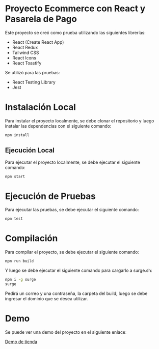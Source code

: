 # Proyecto Ecommerce con React y Pasarela de Pago

Este proyecto se creó como prueba utilizando las siguientes librerías:

- React (Create React App)
- React Redux
- Tailwind CSS
- React Icons
- React Toastify

Se utilizó para las pruebas:

- React Testing Library
- Jest

# Instalación Local

Para instalar el proyecto localmente, se debe clonar el repositorio y luego instalar las dependencias con el siguiente comando:

```bash
npm install
```

## Ejecución Local

Para ejecutar el proyecto localmente, se debe ejecutar el siguiente comando:

```bash
npm start
```

# Ejecución de Pruebas

Para ejecutar las pruebas, se debe ejecutar el siguiente comando:

```bash
npm test
```

# Compilación

Para compilar el proyecto, se debe ejecutar el siguiente comando:

```bash
npm run build
```

Y luego se debe ejecutar el siguiente comando para cargarlo a surge.sh:

```bash
npm i -g surge
surge
```
Pedirá un correo y una contraseña, la carpeta del build, luego se debe ingresar el dominio que se desea utilizar.

# Demo

Se puede ver una demo del proyecto en el siguiente enlace:

[Demo de tienda](https://bouncy-price.surge.sh/)